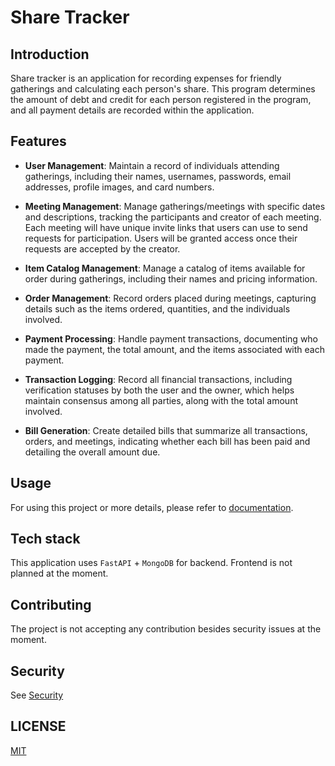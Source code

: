 # Share Tracker

## Introduction

Share tracker is an application for recording expenses for friendly gatherings and calculating each person's share.
This program determines the amount of debt and credit for each person registered in the program, and all payment details are recorded within the application.

## Features

- **User Management**: Maintain a record of individuals attending gatherings, including their names, usernames, passwords, email addresses, profile images, and card numbers.

- **Meeting Management**: Manage gatherings/meetings with specific dates and descriptions, tracking the participants and creator of each meeting. Each meeting will have unique invite links that users can use to send requests for participation. Users will be granted access once their requests are accepted by the creator.

- **Item Catalog Management**: Manage a catalog of items available for order during gatherings, including their names and pricing information.

- **Order Management**: Record orders placed during meetings, capturing details such as the items ordered, quantities, and the individuals involved.

- **Payment Processing**: Handle payment transactions, documenting who made the payment, the total amount, and the items associated with each payment.

- **Transaction Logging**: Record all financial transactions, including verification statuses by both the user and the owner, which helps maintain consensus among all parties, along with the total amount involved.

- **Bill Generation**: Create detailed bills that summarize all transactions, orders, and meetings, indicating whether each bill has been paid and detailing the overall amount due.

## Usage

For using this project or more details, please refer to [documentation](https://soroushalinia.github.io/share_tracker).

## Tech stack

This application uses `FastAPI` + `MongoDB` for backend. Frontend is not planned at the moment.

## Contributing

The project is not accepting any contribution besides security issues at the moment.

## Security

See [Security](./SECURITY.md)

## LICENSE

[MIT](./LICENSE)
